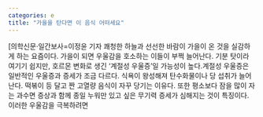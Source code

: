 ```yaml
---
categories: e
title: "가을을 탄다면 이 음식 어떠세요"
---
```

[의학신문·일간보사=이정윤 기자 쾌청한 하늘과 선선한 바람이 가을이 온 것을 실감하게 하는 요즘이다. 가을이 되면 우울감을 호소하는 이들이 부쩍 늘어난다. 기분 탓이라 여기기 쉽지만, 호르몬 변화로 생긴 ‘계절성 우울증’일 가능성이 높다.계절성 우울증은 일반적인 우울증과 증세가 조금 다르다. 식욕이 왕성해져 탄수화물이나 당 섭취가 늘어난다. 떡볶이 등 달고 짠 고열량 음식이 자꾸 당기는 이유다. 또한 평소보다 잠을 많이 자는 과수면 증상과 함께 종일 누워만 있고 싶은 무기력 증세가 심해지는 것이 특징이다. 이러한 우울감을 극복하려면